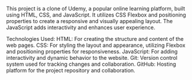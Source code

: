 This project is a clone of Udemy, a popular online learning platform, built using HTML, CSS, and JavaScript. It utilizes CSS Flexbox and positioning properties to create a responsive and visually appealing layout. The JavaScript adds interactivity and enhances user experience.

Technologies Used:
HTML: For creating the structure and content of the web pages.
CSS: For styling the layout and appearance, utilizing Flexbox and positioning properties for responsiveness.
JavaScript: For adding interactivity and dynamic behavior to the website.
Git: Version control system used for tracking changes and collaboration.
GitHub: Hosting platform for the project repository and collaboration.
